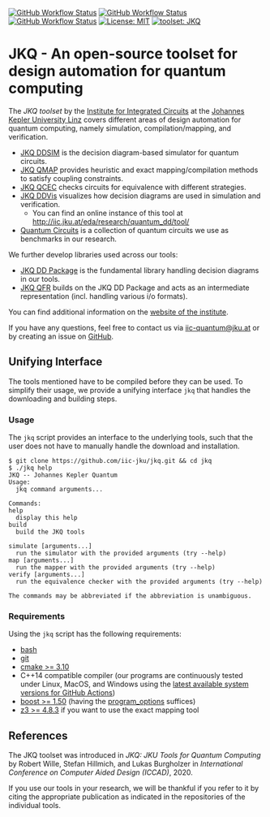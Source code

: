 [![GitHub Workflow Status](https://img.shields.io/github/workflow/status/iic-jku/ddsim/continuous%20integration?label=JKQ%20DDSIM&logo=github&style=plastic)](https://github.com/iic-jku/ddsim/actions?query=workflow%3A%22continuous+integration%22)
[![GitHub Workflow Status](https://img.shields.io/github/workflow/status/iic-jku/qmap/CI?label=JKQ%20QMAP&logo=github&style=plastic)](https://github.com/iic-jku/qmap/actions?query=workflow%3A%22CI%22)
[![GitHub Workflow Status](https://img.shields.io/github/workflow/status/iic-jku/qcec/CI?label=JKQ%20QCEC&logo=github&style=plastic)](https://github.com/iic-jku/qcec/actions?query=workflow%3A%22CI%22)
[![License: MIT](https://img.shields.io/badge/License-MIT-yellow.svg?style=plastic)](https://opensource.org/licenses/MIT)
[![toolset: JKQ](https://img.shields.io/badge/toolset-JKQ-blue?style=plastic)](https://github.com/iic-jku/jkq)

# JKQ - An open-source toolset for design automation for quantum computing

The *JKQ toolset* by the [Institute for Integrated Circuits](http://iic.jku.at/eda/research/quantum/) 
at the [Johannes Kepler University Linz](https://jku.at) covers different
areas of design automation for quantum computing, namely simulation, compilation/mapping, and verification.

- [JKQ DDSIM](https://github.com/iic-jku/ddsim) is the decision diagram-based simulator for quantum circuits.
- [JKQ QMAP](https://github.com/iic-jku/qmap) provides heuristic and exact mapping/compilation methods to satisfy coupling constraints.
- [JKQ QCEC](https://github.com/iic-jku/qcec) checks circuits for equivalence with different strategies.
- [JKQ DDVis](http://github.com/iic-jku/ddvis) visualizes how decision diagrams are used in simulation and verification.
  - You can find an online instance of this tool at http://iic.jku.at/eda/research/quantum_dd/tool/
- [Quantum Circuits](https://github.com/iic-jku/quantum_circuits) is a collection of quantum circuits we use as benchmarks in our research.

We further develop libraries used across our tools:

- [JKQ DD Package](https://github.com/iic-jku/dd_package) is the fundamental library handling decision diagrams in our tools.
- [JKQ QFR](https://github.com/iic-jku/qfr) builds on the JKQ DD Package and acts as an intermediate representation (incl. handling various i/o formats).

You can find additional information on the [website of the institute](http://iic.jku.at/eda/research/quantum/).

If you have any questions, feel free to contact us via [iic-quantum@jku.at](mailto:iic-quantum@jku.at) or by creating an issue on [GitHub](https://guthub.com/iic-jku/jkq/issues).

## Unifying Interface

The tools mentioned have to be compiled before they can be used.
To simplify their usage, we provide a unifying interface `jkq` that handles the downloading and building steps.

### Usage

The `jkq` script provides an interface to the underlying tools, such that the user does not have to manually handle
the download and installation. 

```commandline
$ git clone https://github.com/iic-jku/jkq.git && cd jkq
$ ./jkq help                                              
JKQ -- Johannes Kepler Quantum
Usage:
  jkq command arguments...

Commands:
help
  display this help
build
  build the JKQ tools

simulate [arguments...]
  run the simulator with the provided arguments (try --help)
map [arguments...]
  run the mapper with the provided arguments (try --help)
verify [arguments...]
  run the equivalence checker with the provided arguments (try --help)

The commands may be abbreviated if the abbreviation is unambiguous.
```

### Requirements

Using the `jkq` script has the following requirements:

- [bash](https://www.gnu.org/software/bash/)
- [git](https://git-scm.com/)
- [cmake >= 3.10](https://cmake.org/)
- C++14 compatible compiler (our programs are continuously tested under Linux, MacOS, and Windows using the [latest available system versions for GitHub Actions](https://github.com/actions/virtual-environments))
- [boost >= 1.50](https://www.boost.org/) (having the [program_options](https://www.boost.org/doc/libs/1_74_0/doc/html/program_options.html) suffices)
- [z3 >= 4.8.3](https://github.com/Z3Prover/z3) if you want to use the exact mapping tool

## References

The JKQ toolset was introduced in *JKQ: JKU Tools for Quantum Computing* 
by Robert Wille, Stefan Hillmich, and Lukas Burgholzer in *International Conference on Computer Aided Design (ICCAD)*, 2020.

If you use our tools in your research, we will be thankful if you refer to it by citing the appropriate publication 
as indicated in the repositories of the individual tools.
